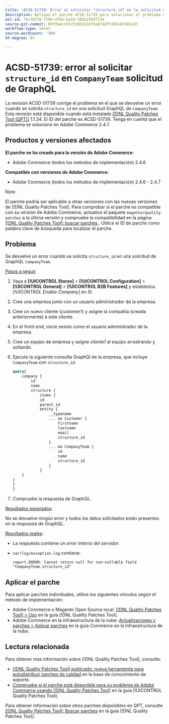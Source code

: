 ```yaml
---
title: 'ACSD-51739: Error al solicitar "structure_id" en la solicitud de GraphQL "CompanyTeam"'
description: Aplique el parche ACSD-51739 para solucionar el problema de Adobe Commerce donde se devuelve un error cuando se solicita structure_id en una solicitud de GraphQL de CompanyTeam.
exl-id: 74c78278-779d-4fb6-ba10-501b25b9f1fe
source-git-commit: 85f954cc87c53db151b75a8748f5106107492e37
workflow-type: tm+mt
source-wordcount: '384'
ht-degree: 0%

---
```


# ACSD-51739: error al solicitar `structure_id` en `CompanyTeam` solicitud de GraphQL

La revisión ACSD-51739 corrige el problema en el que se devuelve un error cuando se solicita `structure_id` en una solicitud GraphQL de `CompanyTeam`. Esta revisión está disponible cuando está instalado [[!DNL Quality Patches Tool (QPT)]](https://experienceleague.adobe.com/en/docs/commerce-knowledge-base/kb/announcements/commerce-announcements/magento-quality-patches-released-new-tool-to-self-serve-quality-patches) 1.1.34. El ID del parche es ACSD-51739. Tenga en cuenta que el problema se solucionó en Adobe Commerce 2.4.7.

## Productos y versiones afectados

**El parche se ha creado para la versión de Adobe Commerce:**

* Adobe Commerce (todos los métodos de implementación) 2.4.6

**Compatible con versiones de Adobe Commerce:**

* Adobe Commerce (todos los métodos de implementación) 2.4.6 - 2.4.7

>[!NOTE]
>
>El parche podría ser aplicable a otras versiones con las nuevas versiones de [!DNL Quality Patches Tool]. Para comprobar si el parche es compatible con su versión de Adobe Commerce, actualice el paquete `magento/quality-patches` a la última versión y compruebe la compatibilidad en la página [[!DNL Quality Patches Tool]: buscar parches ](https://experienceleague.adobe.com/tools/commerce-quality-patches/index.html). Utilice el ID de parche como palabra clave de búsqueda para localizar el parche.

## Problema

Se devuelve un error cuando se solicita `structure_id` en una solicitud de GraphQL `CompanyTeam`.

<u>Pasos a seguir</u>

1. Vaya a **[!UICONTROL Stores]** > **[!UICONTROL Configuration]** > **[!UICONTROL General]** > **[!UICONTROL B2B Features]** y establezca *[!UICONTROL Enable Company]* en *Sí*.
1. Cree una empresa junto con un usuario administrador de la empresa.
1. Cree un nuevo cliente (*customer1*) y asigne la compañía (creada anteriormente) a este cliente.
1. En el front-end, inicie sesión como el usuario administrador de la empresa.
1. Cree un equipo de empresa y asigne *cliente1* al equipo arrastrando y soltando.
1. Ejecute la siguiente consulta GraphQl de la empresa, que incluye `CompanyTeam` con `structure_id`:

   ```GraphQL
   query{
       company {
           id
           name
           structure {
               items {
               id
               parent_id
               entity {
                   __typename
                   ... on Customer {
                       firstname
                       lastname
                       email
                       structure_id
                   }
                   ... on CompanyTeam {
                       id
                       name
                       structure_id
                   }
               }
       }
   }
   }
   }
   ```

1. Compruebe la respuesta de GraphQL.

<u>Resultados esperados</u>:

No se devuelve ningún error y todos los datos solicitados están presentes en la respuesta de GraphQL.

<u>Resultados reales</u>:

* La respuesta contiene un *error interno del servidor*.
* `var/log/exception.log` contiene:

  ```
  report.ERROR: Cannot return null for non-nullable field "CompanyTeam.structure_id"
  ```

## Aplicar el parche

Para aplicar parches individuales, utilice los siguientes vínculos según el método de implementación:

* Adobe Commerce o Magento Open Source local: [[!DNL Quality Patches Tool] > Uso](/help/tools/quality-patches-tool/usage.md) en la guía [!DNL Quality Patches Tool].
* Adobe Commerce en la infraestructura de la nube: [Actualizaciones y parches > Aplicar parches](https://experienceleague.adobe.com/docs/commerce-cloud-service/user-guide/develop/upgrade/apply-patches.html) en la guía Commerce en la infraestructura de la nube.

## Lectura relacionada

Para obtener más información sobre [!DNL Quality Patches Tool], consulte:

* [[!DNL Quality Patches Tool] publicado: nueva herramienta para autodistribuir parches de calidad](https://experienceleague.adobe.com/en/docs/commerce-knowledge-base/kb/announcements/commerce-announcements/magento-quality-patches-released-new-tool-to-self-serve-quality-patches) en la base de conocimiento de soporte.
* [Compruebe si el parche está disponible para su problema de Adobe Commerce usando [!DNL Quality Patches Tool]](/help/tools/quality-patches-tool/patches-available-in-qpt/check-patch-for-magento-issue-with-magento-quality-patches.md) en la guía [!UICONTROL Quality Patches Tool].


Para obtener información sobre otros parches disponibles en QPT, consulte [[!DNL Quality Patches Tool]: Buscar parches](https://experienceleague.adobe.com/tools/commerce-quality-patches/index.html) en la guía [!DNL Quality Patches Tool].
